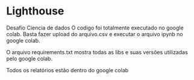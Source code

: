 # Lighthouse
Desafio Ciencia de dados
O codigo foi totalmente executado no google colab. Basta fazer upload do arquivo.csv e executar o arquivo ipynb no google colab.

O arquivo requirements.txt mostra todas as libs e suas versões utilizadas pelo google colab.

Todos os relatórios estão dentro do google colab 

